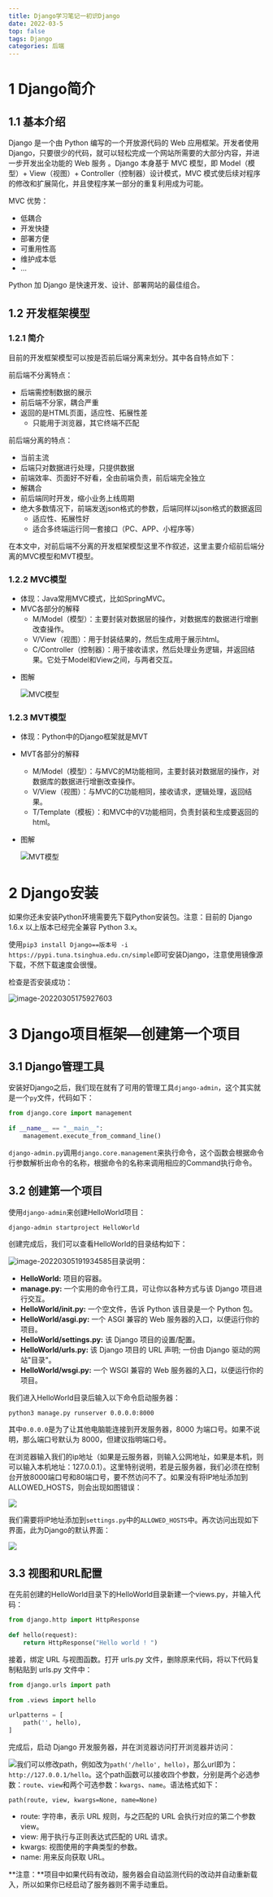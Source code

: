 ```yaml
---
title: Django学习笔记一初识Django
date: 2022-03-5
top: false
tags: Django
categories: 后端
---
```

# 1 Django简介

## 1.1 基本介绍

Django 是一个由 Python 编写的一个开放源代码的 Web 应用框架。开发者使用Django，只要很少的代码，就可以轻松完成一个网站所需要的大部分内容，并进一步开发出全功能的 Web 服务 。Django 本身基于 MVC 模型，即 Model（模型）+ View（视图）+ Controller（控制器）设计模式，MVC 模式使后续对程序的修改和扩展简化，并且使程序某一部分的重复利用成为可能。

MVC 优势：

- 低耦合
- 开发快捷
- 部署方便
- 可重用性高
- 维护成本低
- ...

Python 加 Django 是快速开发、设计、部署网站的最佳组合。

## 1.2 开发框架模型

### 1.2.1 简介

目前的开发框架模型可以按是否前后端分离来划分。其中各自特点如下：

前后端不分离特点：

- 后端需控制数据的展示
- 前后端不分家，耦合严重
- 返回的是HTML页面，适应性、拓展性差
  - 只能用于浏览器，其它终端不匹配

前后端分离的特点：

- 当前主流
- 后端只对数据进行处理，只提供数据
- 前端效率、页面好不好看，全由前端负责，前后端完全独立
- 解耦合
- 前后端同时开发，缩小业务上线周期
- 绝大多数情况下，前端发送json格式的参数，后端同样以json格式的数据返回
  - 适应性、拓展性好
  - 适合多终端运行同一套接口（PC、APP、小程序等）

在本文中，对前后端不分离的开发框架模型这里不作叙述，这里主要介绍前后端分离的MVC模型和MVT模型。

### 1.2.2 MVC模型

- 体现：Java常用MVC模式，比如SpringMVC。
- MVC各部分的解释
  * M/Model（模型）：主要封装对数据层的操作，对数据库的数据进行增删改查操作。
  * V/View（视图）：用于封装结果的，然后生成用于展示html。
  * C/Controller（控制器）：用于接收请求，然后处理业务逻辑，并返回结果。它处于Model和View之间，与两者交互。

* 图解

  ![MVC模型](https://raw.githubusercontent.com/unique-pure/PicLibrary/main/img/13826085-1840aa6fc7949581.png)

### 1.2.3 MVT模型

* 体现：Python中的Django框架就是MVT
* MVT各部分的解释
  * M/Model（模型）：与MVC的M功能相同，主要封装对数据层的操作，对数据库的数据进行增删改查操作。
  * V/View（视图）：与MVC的C功能相同，接收请求，逻辑处理，返回结果。
  * T/Template（模板）：和MVC中的V功能相同，负责封装和生成要返回的html。

* 图解

  ![MVT模型](https://raw.githubusercontent.com/unique-pure/PicLibrary/main/img/13826085-528b41457070260b.png)

# 2 Django安装

如果你还未安装Python环境需要先下载Python安装包。注意：目前的 Django 1.6.x 以上版本已经完全兼容 Python 3.x。

使用`pip3 install Django==版本号 -i https://pypi.tuna.tsinghua.edu.cn/simple`即可安装Django，注意使用镜像源下载，不然下载速度会很慢。

检查是否安装成功：

![image-20220305175927603](https://raw.githubusercontent.com/unique-pure/PicLibrary/main/img/image-20220305175927603.png)

# 3 Django项目框架—创建第一个项目

## 3.1 Django管理工具

安装好Django之后，我们现在就有了可用的管理工具`django-admin`，这个其实就是一个`py`文件，代码如下：

```python
from django.core import management
 
if __name__ == "__main__":
    management.execute_from_command_line()
```

`django-admin.py`调用`django.core.management`来执行命令，这个函数会根据命令行参数解析出命令的名称，根据命令的名称来调用相应的Command执行命令。

## 3.2 创建第一个项目

使用`django-admin`来创建HelloWorld项目：

```django
django-admin startproject HelloWorld
```

创建完成后，我们可以查看HelloWorld的目录结构如下：

![image-20220305191934585](https://raw.githubusercontent.com/unique-pure/PicLibrary/main/img/image-20220305191934585.png)目录说明：

- **HelloWorld:** 项目的容器。
- **manage.py:** 一个实用的命令行工具，可让你以各种方式与该 Django 项目进行交互。
- **HelloWorld/__init__.py:** 一个空文件，告诉 Python 该目录是一个 Python 包。
- **HelloWorld/asgi.py:** 一个 ASGI 兼容的 Web 服务器的入口，以便运行你的项目。
- **HelloWorld/settings.py:** 该 Django 项目的设置/配置。
- **HelloWorld/urls.py:** 该 Django 项目的 URL 声明; 一份由 Django 驱动的网站"目录"。
- **HelloWorld/wsgi.py:** 一个 WSGI 兼容的 Web 服务器的入口，以便运行你的项目。

我们进入HelloWorld目录后输入以下命令启动服务器：

```django
python3 manage.py runserver 0.0.0.0:8000
```

其中`0.0.0.0`是为了让其他电脑能连接到开发服务器，8000 为端口号。如果不说明，那么端口号默认为 8000，但建议指明端口号。

在浏览器输入我们的ip地址（如果是云服务器，则输入公网地址，如果是本机，则可以输入本机地址：127.0.0.1）。这里特别说明，若是云服务器，我们必须在控制台开放8000端口号和80端口号，要不然访问不了。如果没有将IP地址添加到ALLOWED_HOSTS，则会出现如图错误：

![](https://raw.githubusercontent.com/unique-pure/PicLibrary/main/img/image-20220305194113293.png)

我们需要将IP地址添加到`settings.py`中的`ALLOWED_HOSTS`中。再次访问出现如下界面，此为Django的默认界面：

![](C:/Users/pursuit/AppData/Roaming/Typora/typora-user-images/image-20220305194448542.png)

## 3.3 视图和URL配置

在先前创建的HelloWorld目录下的HelloWorld目录新建一个views.py，并输入代码：

```python
from django.http import HttpResponse
 
def hello(request):
    return HttpResponse("Hello world ! ")
```

接着，绑定 URL 与视图函数。打开 urls.py 文件，删除原来代码，将以下代码复制粘贴到 urls.py 文件中：

```python
from django.urls import path
 
from .views import hello
 
urlpatterns = [
    path('', hello),
]
```

完成后，启动 Django 开发服务器，并在浏览器访问打开浏览器并访问：

![](https://raw.githubusercontent.com/unique-pure/PicLibrary/main/img/image-20220305200823175.png)我们可以修改path，例如改为`path('/hello', hello)`，那么url即为：`http://127.0.0.1/hello`。这个path函数可以接收四个参数，分别是两个必选参数：`route`、`view`和两个可选参数：`kwargs`、`name`。语法格式如下：

`path(route, view, kwargs=None, name=None)`

- route: 字符串，表示 URL 规则，与之匹配的 URL 会执行对应的第二个参数 view。
- view: 用于执行与正则表达式匹配的 URL 请求。
- kwargs: 视图使用的字典类型的参数。
- name: 用来反向获取 URL。

**注意：**项目中如果代码有改动，服务器会自动监测代码的改动并自动重新载入，所以如果你已经启动了服务器则不需手动重启。